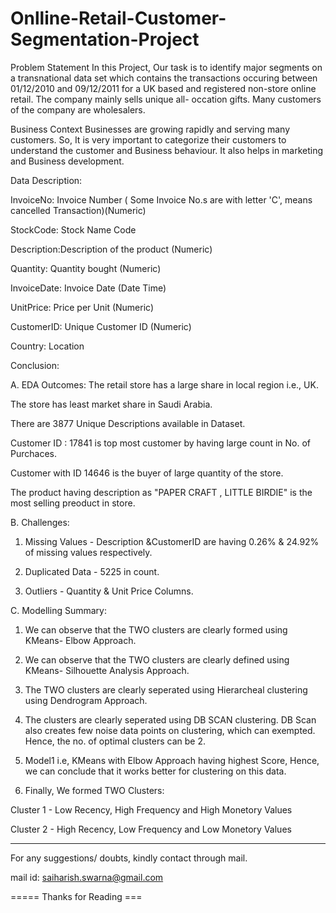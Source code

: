 # Onlline-Retail-Customer-Segmentation-Project


Problem Statement
In this Project, Our task is to identify major segments on a transnational data set which contains the transactions occuring between 01/12/2010 and 09/12/2011 for a UK based and registered non-store online retail. The company mainly sells unique all- occation gifts. Many customers of the company are wholesalers.

Business Context
Businesses are growing rapidly and serving many customers. So, It is very important to categorize their customers to understand the customer and Business behaviour. It also helps in marketing and Business development.




Data Description:

InvoiceNo: Invoice Number ( Some Invoice No.s are with letter 'C', means cancelled Transaction)(Numeric)

StockCode: Stock Name Code

Description:Description of the product (Numeric)

Quantity: Quantity bought (Numeric)

InvoiceDate: Invoice Date (Date Time)

UnitPrice: Price per Unit (Numeric)

CustomerID: Unique Customer ID (Numeric)

Country: Location



Conclusion:

A. EDA Outcomes:
The retail store has a large share in local region i.e., UK.

The store has least market share in Saudi Arabia.

There are 3877 Unique Descriptions available in Dataset.

Customer ID : 17841 is top most customer by having large count in No. of Purchaces.

Customer with ID 14646 is the buyer of large quantity of the store.

The product having description as "PAPER CRAFT , LITTLE BIRDIE" is the most selling preoduct in store.

B. Challenges:
1. Missing Values - Description &CustomerID are having 0.26% & 24.92% of missing values respectively.

2. Duplicated Data - 5225 in count.

3. Outliers - Quantity & Unit Price Columns.

C. Modelling Summary:
1. We can observe that the TWO clusters are clearly formed using KMeans- Elbow Approach.

2. We can observe that the TWO clusters are clearly defined using KMeans- Silhouette Analysis Approach.

3. The TWO clusters are clearly seperated using Hierarcheal clustering using Dendrogram Approach.

4. The clusters are clearly seperated using DB SCAN clustering. DB Scan also creates few noise data points on clustering, which can exempted. Hence, the no. of optimal clusters can be 2.

5. Model1 i.e, KMeans with Elbow Approach having highest Score, Hence, we can conclude that it works better for clustering on this data.

6. Finally, We formed TWO Clusters:

Cluster 1 - Low Recency, High Frequency and High Monetory Values

Cluster 2 - High Recency, Low Frequency and Low Monetory Values


-----------------------------------------------------------------------------------
For any suggestions/ doubts, kindly contact through mail.

mail id:
saiharish.swarna@gmail.com

===== Thanks for Reading ===
